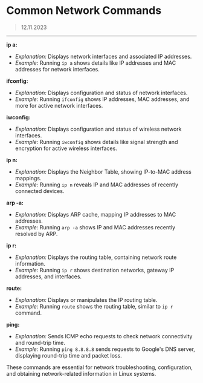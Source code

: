 # Common Network Commands
> 12.11.2023
---

**ip a:**
- _Explanation:_ Displays network interfaces and associated IP addresses.
- _Example:_ Running `ip a` shows details like IP addresses and MAC addresses for network interfaces.

**ifconfig:**
- _Explanation:_ Displays configuration and status of network interfaces.
- _Example:_ Running `ifconfig` shows IP addresses, MAC addresses, and more for active network interfaces.

**iwconfig:**
- _Explanation:_ Displays configuration and status of wireless network interfaces.
- _Example:_ Running `iwconfig` shows details like signal strength and encryption for active wireless interfaces.

**ip n:**
- _Explanation:_ Displays the Neighbor Table, showing IP-to-MAC address mappings.
- _Example:_ Running `ip n` reveals IP and MAC addresses of recently connected devices.

**arp -a:**
- _Explanation:_ Displays ARP cache, mapping IP addresses to MAC addresses.
- _Example:_ Running `arp -a` shows IP and MAC addresses recently resolved by ARP.

**ip r:**
- _Explanation:_ Displays the routing table, containing network route information.
- _Example:_ Running `ip r` shows destination networks, gateway IP addresses, and interfaces.

**route:**
- _Explanation:_ Displays or manipulates the IP routing table.
- _Example:_ Running `route` shows the routing table, similar to `ip r` command.

**ping:**
- _Explanation:_ Sends ICMP echo requests to check network connectivity and round-trip time.
- _Example:_ Running `ping 8.8.8.8` sends requests to Google's DNS server, displaying round-trip time and packet loss.

These commands are essential for network troubleshooting, configuration, and obtaining network-related information in Linux systems.